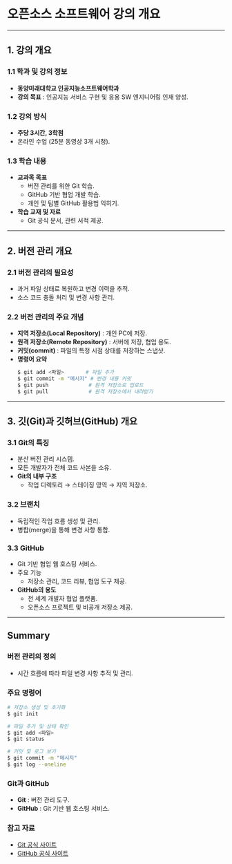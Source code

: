 # 오픈소스 소프트웨어 강의 개요

---

## 1. 강의 개요

### 1.1 학과 및 강의 정보
- **동양미래대학교 인공지능소프트웨어학과**
- **강의 목표** : 인공지능 서비스 구현 및 응용 SW 엔지니어링 인재 양성.

### 1.2 강의 방식
- **주당 3시간, 3학점**
- 온라인 수업 (25분 동영상 3개 시청).

### 1.3 학습 내용
- **교과목 목표**
  - 버전 관리를 위한 Git 학습.
  - GitHub 기반 협업 개발 학습.
  - 개인 및 팀별 GitHub 활용법 익히기.
- **학습 교재 및 자료**
  - Git 공식 문서, 관련 서적 제공.

---

## 2. 버전 관리 개요

### 2.1 버전 관리의 필요성
- 과거 파일 상태로 복원하고 변경 이력을 추적.
- 소스 코드 충돌 처리 및 변경 사항 관리.

### 2.2 버전 관리의 주요 개념
- **지역 저장소(Local Repository)** : 개인 PC에 저장.
- **원격 저장소(Remote Repository)** : 서버에 저장, 협업 용도.
- **커밋(commit)** : 파일의 특정 시점 상태를 저장하는 스냅샷.
- **명령어 요약**
  ```bash
  $ git add <파일>       # 파일 추가
  $ git commit -m "메시지" # 변경 내용 커밋
  $ git push             # 원격 저장소로 업로드
  $ git pull             # 원격 저장소에서 내려받기
  ```

---

## 3. 깃(Git)과 깃허브(GitHub) 개요

### 3.1 Git의 특징
- 분산 버전 관리 시스템.
- 모든 개발자가 전체 코드 사본을 소유.
- **Git의 내부 구조**
  - 작업 디렉토리 → 스테이징 영역 → 지역 저장소.

### 3.2 브랜치
- 독립적인 작업 흐름 생성 및 관리.
- 병합(merge)을 통해 변경 사항 통합.

### 3.3 GitHub
- Git 기반 협업 웹 호스팅 서비스.
- 주요 기능
  - 저장소 관리, 코드 리뷰, 협업 도구 제공.
- **GitHub의 용도**
  - 전 세계 개발자 협업 플랫폼.
  - 오픈소스 프로젝트 및 비공개 저장소 제공.

---

## Summary

### 버전 관리의 정의
- 시간 흐름에 따라 파일 변경 사항 추적 및 관리.

### 주요 명령어
```bash
# 저장소 생성 및 초기화
$ git init

# 파일 추가 및 상태 확인
$ git add <파일>
$ git status

# 커밋 및 로그 보기
$ git commit -m "메시지"
$ git log --oneline
```

### Git과 GitHub
- **Git** : 버전 관리 도구.
- **GitHub** : Git 기반 웹 호스팅 서비스.

### 참고 자료
- [Git 공식 사이트](https://git-scm.com)
- [GitHub 공식 사이트](https://github.com)

